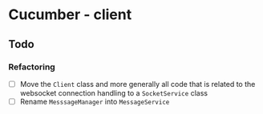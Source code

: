 # Cucumber - client

## Todo

### Refactoring
- [ ] Move the `Client` class and more generally all code that is related to the websocket connection handling to a `SocketService` class
- [ ] Rename `MesssageManager` into `MessageService`
